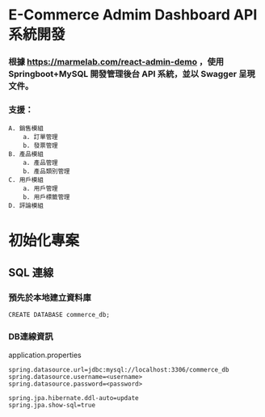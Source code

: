 # E-Commerce Admim Dashboard API系統開發
### 根據 https://marmelab.com/react-admin-demo ，使用 Springboot+MySQL 開發管理後台 API 系統，並以 Swagger 呈現文件。

### 支援：
    A. 銷售模組
        a. 訂單管理 
        b. 發票管理
    B. 產品模組
        a. 產品管理
        b. 產品類別管理
    C. 用戶模組
        a. 用戶管理
        b. 用戶標籤管理
    D. 評論模組


# 初始化專案
## SQL 連線

### 預先於本地建立資料庫
```declarative
CREATE DATABASE commerce_db;
```
### DB連線資訊

application.properties
```declarative
spring.datasource.url=jdbc:mysql://localhost:3306/commerce_db
spring.datasource.username=<username>
spring.datasource.password=<password>

spring.jpa.hibernate.ddl-auto=update
spring.jpa.show-sql=true
```